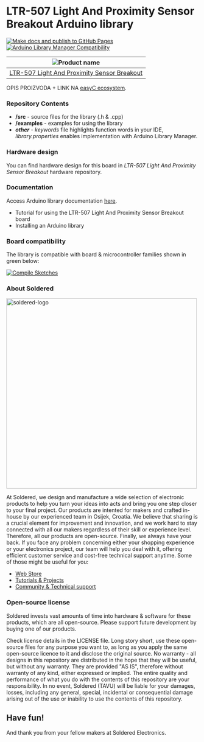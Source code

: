 # LTR-507 Light And Proximity Sensor Breakout Arduino library

[![Make docs and publish to GitHub Pages](https://github.com/SolderedElectronics/Soldered-LTR-507-Light-and-Proximity-sensor-Arduino-Library/actions/workflows/make_docs.yml/badge.svg?branch=dev)](https://github.com/SolderedElectronics/Soldered-LTR-507-Light-and-Proximity-sensor-Arduino-Library/actions/workflows/make_docs.yml)
[![Arduino Library Manager Compatibility](https://github.com/SolderedElectronics/Soldered-LTR-507-Light-and-Proximity-sensor-Arduino-Library/actions/workflows/arduino_lint.yml/badge.svg?branch=dev)](https://github.com/SolderedElectronics/Soldered-LTR-507-Light-and-Proximity-sensor-Arduino-Library/actions/workflows/arduino_lint.yml)

| ![Product name](https://upload.wikimedia.org/wikipedia/commons/8/8f/Example_image.svg) |
| :------------------------------------------------------------------------------------: |
|                      [LTR-507 Light And Proximity Sensor Breakout](https://www.solde.red/333063)                      |

OPIS PROIZVODA + LINK NA [easyC ecosystem](https://www.soldered.com/en/easyC).

### Repository Contents

- **/src** - source files for the library (.h & .cpp)
- **/examples** - examples for using the library
- **_other_** - _keywords_ file highlights function words in your IDE, _library.properties_ enables implementation with Arduino Library Manager.

### Hardware design

You can find hardware design for this board in _LTR-507 Light And Proximity Sensor Breakout_ hardware repository.

### Documentation

Access Arduino library documentation [here](https://SolderedElectronics.github.io/Soldered-Generic-Arduino-Library/).

- Tutorial for using the LTR-507 Light And Proximity Sensor Breakout board
- Installing an Arduino library

### Board compatibility

The library is compatible with board & microcontroller families shown in green below:

[![Compile Sketches](http://github-actions.40ants.com/SolderedElectronics/Soldered-LTR-507-Light-and-Proximity-sensor-Arduino-Library/matrix.svg?branch=dev&only=Compile%20Sketches)](https://github.com/SolderedElectronics/Soldered-LTR-507-Light-and-Proximity-sensor-Arduino-Library/actions/workflows/compile_test.yml)

### About Soldered

<img src="https://raw.githubusercontent.com/SolderedElectronics/Soldered-LTR-507-Light-and-Proximity-sensor-Arduino-Library/dev/extras/Soldered-logo-color.png" alt="soldered-logo" width="500"/>

At Soldered, we design and manufacture a wide selection of electronic products to help you turn your ideas into acts and bring you one step closer to your final project. Our products are intented for makers and crafted in-house by our experienced team in Osijek, Croatia. We believe that sharing is a crucial element for improvement and innovation, and we work hard to stay connected with all our makers regardless of their skill or experience level. Therefore, all our products are open-source. Finally, we always have your back. If you face any problem concerning either your shopping experience or your electronics project, our team will help you deal with it, offering efficient customer service and cost-free technical support anytime. Some of those might be useful for you:

- [Web Store](https://www.soldered.com/shop)
- [Tutorials & Projects](https://soldered.com/learn)
- [Community & Technical support](https://soldered.com/community)

### Open-source license

Soldered invests vast amounts of time into hardware & software for these products, which are all open-source. Please support future development by buying one of our products.

Check license details in the LICENSE file. Long story short, use these open-source files for any purpose you want to, as long as you apply the same open-source licence to it and disclose the original source. No warranty - all designs in this repository are distributed in the hope that they will be useful, but without any warranty. They are provided "AS IS", therefore without warranty of any kind, either expressed or implied. The entire quality and performance of what you do with the contents of this repository are your responsibility. In no event, Soldered (TAVU) will be liable for your damages, losses, including any general, special, incidental or consequential damage arising out of the use or inability to use the contents of this repository.

## Have fun!

And thank you from your fellow makers at Soldered Electronics.
